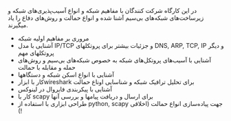 در این کارگاه شرکت کنندگان با مفاهیم شبکه و انواع آسیب‌پذیری‌های شبکه و زیرساخت‌های شبکه‌های بی‌سیم آشنا شده و انواع حمالت و روش‌های دفاع را یاد میگیرند.

- مروری بر مفاهیم اولیه شبکه
- آشنایی با مدل IP/TCP و جزئیات بیشتر برای پروتکلهای DNS, ARP, TCP, IP و دیگر پروتکلهای مهم
- آشنایی با آسیب‌های پروتکل‌های شبکه به خصوص شبکه‌های بی‌سیم و روش‌های حمله و مقابله با حمالت
- آشنایی با انواع اسکن شبکه و دستگاهها
- کار با ابزارwireshark برای تحلیل ترافیک شبکه و شناسایی اوناع حمالت
- آشنایی با پیکربندی فایروال در لینوکس
- کار با scapy برای ارسال و دریافت پیامها و بررسی آنها
- طراحی ابزاری با استفاده از python, scapy جهت پیاده‌سازی انواع حمالت (اخلاقی !)
